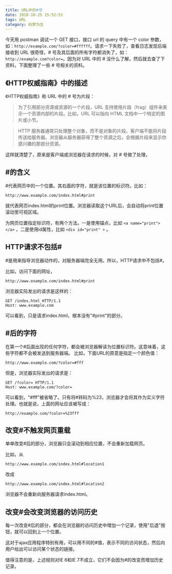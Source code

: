 ```yaml
---
title: URL中的#号
date: 2018-10-25 15:52:53
tags: URL
category: 码梦为生
---
```


今天用 postman 调试一个 GET 接口，接口 url 的 query 中有一个 color 参数，如：`http://example.com/?color=#ffffff`。请求一下失败了，查看日志发现后端接收到 URL 很奇怪，# 号及其后面的所有字符都消失了，如：`http://example.com?color=`。因为对 URL 中的 # 没什么了解，然后就去查了下资料，下面整理了一些 # 号相关的资料。

## 《HTTP权威指南》中的描述

《HTTP权威指南》称 URL 中的 # 号为片段：

> 为了引用部分资源或资源的一个片段，URL 支持使用片段（frag）组件来表示一个资源内部的片段。比如，URL 可以指向 HTML 文档中一个特定的图片或小节。


> HTTP 服务器通常只处理整个对象，而不是对象的片段，客户端不能将片段传送给服务器。浏览器从服务器获得了整个资源之后，会根据片段来显示你感兴趣的那部分资源。

这样就清楚了，原来是客户端或浏览器在请求的时候，对 # 号做了处理，


## #的含义

#代表网页中的一个位置。其右面的字符，就是该位置的标识符。比如：

```url
http://www.example.com/index.html#print
```

就代表网页index.html的print位置。浏览器读取这个URL后，会自动将print位置滚动至可视区域。

为网页位置指定标识符，有两个方法。一是使用锚点，比如 `<a name="print"></a>` ，二是使用id属性，比如 `<div id="print" >` 。

## HTTP请求不包括#

#是用来指导浏览器动作的，对服务器端完全无用。所以，HTTP请求中不包括#。

比如，访问下面的网址，

```
http://www.example.com/index.html#print
```

浏览器实际发出的请求是这样的：

```
GET /index.html HTTP/1.1
Host: www.example.com
```

可以看到，只是请求index.html，根本没有"#print"的部分。

## #后的字符

在第一个#后面出现的任何字符，都会被浏览器解读为位置标识符。这意味着，这些字符都不会被发送到服务器端。
比如，下面URL的原意是指定一个颜色值：

```
http://www.example.com/?color=#fff
```

但是，浏览器实际发出的请求是：

```
GET /?color= HTTP/1.1
Host: www.example.com/?color=
```

可以看到，"#fff"被省略了。只有将#转码为%23，浏览器才会将其作为实义字符处理。也就是说，上面的网址应该被写成：

```
http://example.com/?color=%23fff
```

## 改变#不触发网页重载

单单改变#后的部分，浏览器只会滚动到相应位置，不会重新加载网页。

比如，从

```
http://www.example.com/index.html#location1
```

改成

```
http://www.example.com/index.html#location2
```

浏览器不会重新向服务器请求index.html。

## 改变#会改变浏览器的访问历史

每一次改变#后的部分，都会在浏览器的访问历史中增加一个记录，使用"后退"按钮，就可以回到上一个位置。

这对于ajax应用程序特别有用，可以用不同的#值，表示不同的访问状态，然后向用户给出可以访问某个状态的链接。

值得注意的是，上述规则对IE 6和IE 7不成立，它们不会因为#的改变而增加历史记录。

